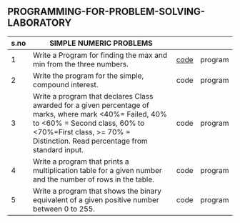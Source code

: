 ## PROGRAMMING-FOR-PROBLEM-SOLVING-LABORATORY
|s.no|SIMPLE NUMERIC PROBLEMS|||
|---|-------------------------------------------------------------------|--------|-----------|
| 1 | Write a Program for finding the max and min from the three numbers.| [code](Max-Min.c)   |   program |
| 2 | Write the program for the simple, compound interest.               |  code  | program |
| 3 | Write a program that declares Class awarded for a given percentage of marks, where mark <40%= Failed, 40% to <60% = Second class, 60% to <70%=First class, >= 70% = Distinction. Read percentage from standard input. | code | program |
| 4 | Write a program that prints a multiplication table for a given number and the number of rows in the table. | code | program |
| 5 | Write a program that shows the binary equivalent of a given positive number between 0 to 255.| code | program |
